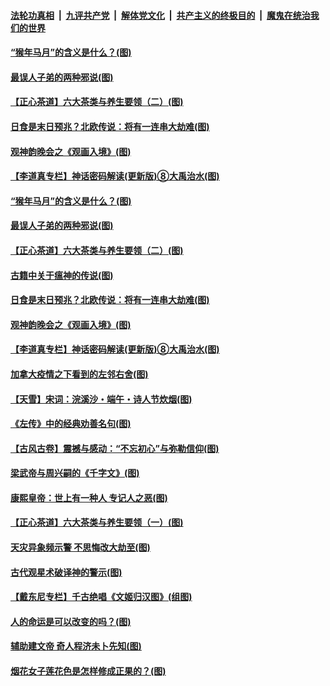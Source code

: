 

####  [法轮功真相](../../../../basic/blob/master/README.md?t=06242302) &nbsp;|&nbsp; [九评共产党](../../../../9ping.md/blob/master/README.md?t=06242302) &nbsp;|&nbsp; [解体党文化](../../../../jtdwh.md/blob/master/README.md?t=06242302)  &nbsp;|&nbsp; [共产主义的终极目的](../../../../gczydzjmd.md/blob/master/README.md?t=06242302) &nbsp;|&nbsp; [魔鬼在统治我们的世界](../../../../mgztzwmdsj.md/blob/master/README.md?t=06242302) 

#### [“猴年马月”的含义是什么？(图)](../pages/p7/937346.md?t=06242302) 

#### [最误人子弟的两种邪说(图)](../pages/p7/937431.md?t=06242302) 

#### [【正心茶道】六大茶类与养生要领（二）(图)](../pages/p7/936912.md?t=06242302) 

#### [日食是末日预兆？北欧传说：将有一连串大劫难(图)](../pages/p7/936700.md?t=06242302) 

#### [观神韵晚会之《观画入境》(图)](../pages/p7/935454.md?t=06242302) 

#### [【李道真专栏】神话密码解读(更新版)⑧大禹治水(图)](../pages/p7/937066.md?t=06242302) 

#### [“猴年马月”的含义是什么？(图)](../pages/p7/937346.md?t=06242302) 

#### [最误人子弟的两种邪说(图)](../pages/p7/937431.md?t=06242302) 

#### [【正心茶道】六大茶类与养生要领（二）(图)](../pages/p7/936912.md?t=06242302) 

#### [古籍中关于瘟神的传说(图)](../pages/p7/937430.md?t=06242302) 

#### [日食是末日预兆？北欧传说：将有一连串大劫难(图)](../pages/p7/936700.md?t=06242302) 

#### [观神韵晚会之《观画入境》(图)](../pages/p7/935454.md?t=06242302) 

#### [【李道真专栏】神话密码解读(更新版)⑧大禹治水(图)](../pages/p7/937066.md?t=06242302) 

#### [加拿大疫情之下看到的左邻右舍(图)](../pages/p7/937068.md?t=06242302) 

#### [【天雪】宋词：浣溪沙・端午・诗人节炊烟(图)](../pages/p7/937130.md?t=06242302) 

#### [《左传》中的经典劝善名句(图)](../pages/p7/936916.md?t=06242302) 

#### [【古风古卷】震撼与感动：“不忘初心”与弥勒信仰(图)](../pages/p7/937137.md?t=06242302) 

#### [梁武帝与周兴嗣的《千字文》(图)](../pages/p7/936914.md?t=06242302) 

#### [康熙皇帝：世上有一种人 专记人之恶(图)](../pages/p7/937141.md?t=06242302) 

#### [【正心茶道】六大茶类与养生要领（一）(图)](../pages/p7/936910.md?t=06242302) 

#### [天灾异象频示警 不思悔改大劫至(图)](../pages/p7/937076.md?t=06242302) 

#### [古代观星术破译神的警示(图)](../pages/p7/936938.md?t=06242302) 

#### [【戴东尼专栏】千古绝唱《文姬归汉图》(组图)](../pages/p7/933598.md?t=06242302) 

#### [人的命运是可以改变的吗？(图)](../pages/p7/936633.md?t=06242302) 

#### [辅助建文帝 奇人程济未卜先知(图)](../pages/p7/936751.md?t=06242302) 

#### [烟花女子莲花色是怎样修成正果的？(图)](../pages/p7/936627.md?t=06242302) 


